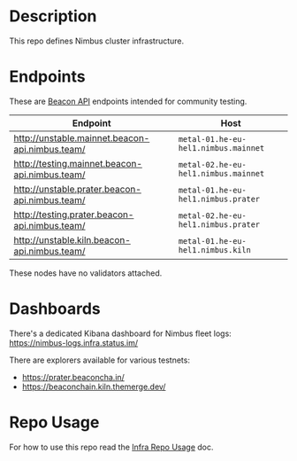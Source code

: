 # Description

This repo defines Nimbus cluster infrastructure.

# Endpoints

These are [Beacon API](https://ethereum.github.io/beacon-APIs/) endpoints intended for community testing.

| Endpoint                                        | Host                                 |
|-------------------------------------------------|--------------------------------------|
| http://unstable.mainnet.beacon-api.nimbus.team/ | `metal-01.he-eu-hel1.nimbus.mainnet` |
| http://testing.mainnet.beacon-api.nimbus.team/  | `metal-02.he-eu-hel1.nimbus.mainnet` |
| http://unstable.prater.beacon-api.nimbus.team/  | `metal-01.he-eu-hel1.nimbus.prater`  |
| http://testing.prater.beacon-api.nimbus.team/   | `metal-02.he-eu-hel1.nimbus.prater`  |
| http://unstable.kiln.beacon-api.nimbus.team/    | `metal-01.he-eu-hel1.nimbus.kiln`    |

These nodes have no validators attached.

# Dashboards

There's a dedicated Kibana dashboard for Nimbus fleet logs: https://nimbus-logs.infra.status.im/

There are explorers available for various testnets:

* https://prater.beaconcha.in/
* https://beaconchain.kiln.themerge.dev/

# Repo Usage

For how to use this repo read the [Infra Repo Usage](https://github.com/status-im/infra-docs/blob/master/docs/general/infra_repo_usage.md) doc.

